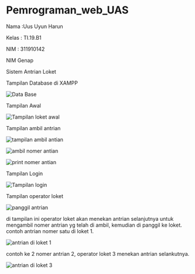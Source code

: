 # Pemrograman_web_UAS

Nama  :Uus Uyun Harun

Kelas : TI.19.B1

NIM   : 311910142

NIM Genap

Sistem Antrian Loket

Tampilan Database di XAMPP

![Data Base](https://user-images.githubusercontent.com/81503668/126307561-28d97881-552e-442a-94d1-801e93b3c933.JPG)



Tampilan Awal

![Tampilan loket awal](https://user-images.githubusercontent.com/81503668/126307847-86268757-f500-4358-a36c-79c8406ee2c3.JPG)


Tampilan ambil antrian

![tampilan ambil antian](https://user-images.githubusercontent.com/81503668/126308485-357bea56-77ea-41fe-9948-6732d653178b.JPG)


![ambil nomer antian](https://user-images.githubusercontent.com/81503668/126308086-57027703-a73f-4d4d-84a0-0f28fb5ea7a0.JPG)


![print nomer antian](https://user-images.githubusercontent.com/81503668/126308582-3e0b97f7-1866-495c-bc48-d6fe1cf6b6b0.JPG)

Tampilan Login

![Tampilan login](https://user-images.githubusercontent.com/81503668/126308646-bd30387e-fad4-4722-b2e5-8b6c3b785707.JPG)


Tampilan operator loket

![panggil antrian](https://user-images.githubusercontent.com/81503668/126310067-3f73914b-eeac-4714-8d71-0d153fe49ef6.JPG)

di tampilan ini operator loket akan menekan antrian selanjutnya untuk mengambil nomer antrian yg telah di ambil, kemudian di panggil ke loket.
contoh antrian nomer satu di loket 1.

![antrian di loket 1](https://user-images.githubusercontent.com/81503668/126310539-5ce676e6-f3e8-4335-8fae-127c1a251f5a.JPG)

contoh ke 2
nomer antrian 2, operator loket 3 menekan antrian selankutnya.

![antrian di loket 3](https://user-images.githubusercontent.com/81503668/126310807-75a4e24a-4daa-467a-a88e-a5baeeba7d1d.JPG)

